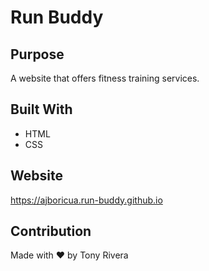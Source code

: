 # Run Buddy

## Purpose
A website that offers fitness training services.

## Built With
* HTML
* CSS

## Website
https://ajboricua.run-buddy.github.io

## Contribution
Made with ❤️ by Tony Rivera
